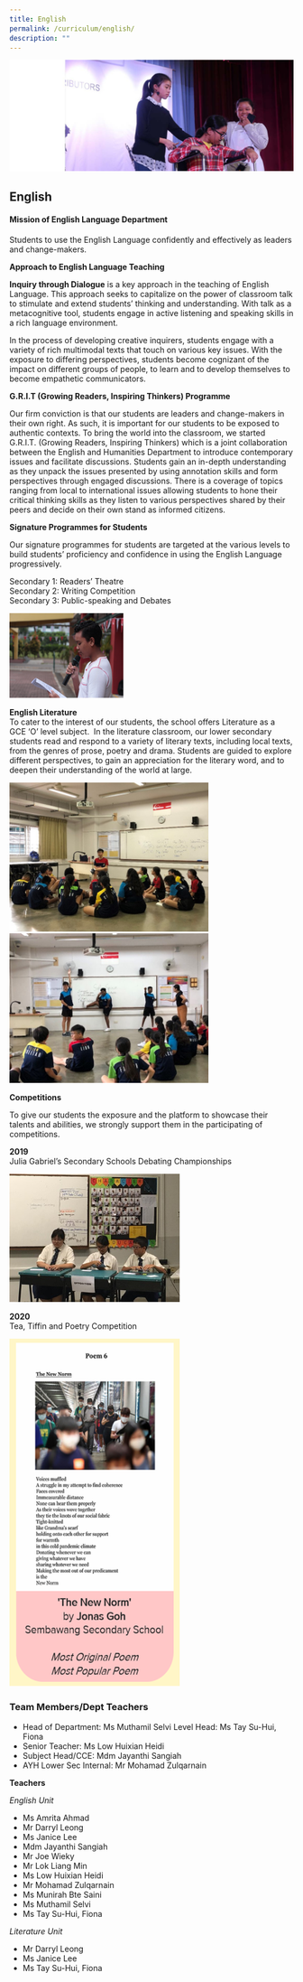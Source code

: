 ```yaml
---
title: English
permalink: /curriculum/english/
description: ""
---
```

![](/images/Eng-Feature-1.jpeg)
## English

#### Mission of English Language Department

Students to use the English Language confidently and effectively as leaders and change-makers.

**Approach to English Language Teaching**

**Inquiry through Dialogue** is a key approach in the teaching of English Language. This approach seeks to capitalize on the power of classroom talk to stimulate and extend students’ thinking and understanding. With talk as a metacognitive tool, students engage in active listening and speaking skills in a rich language environment.

In the process of developing creative inquirers, students engage with a variety of rich multimodal texts that touch on various key issues. With the exposure to differing perspectives, students become cognizant of the impact on different groups of people, to learn and to develop themselves to become empathetic communicators.

**G.R.I.T (Growing Readers, Inspiring Thinkers) Programme**

Our firm conviction is that our students are leaders and change-makers in their own right. As such, it is important for our students to be exposed to authentic contexts. To bring the world into the classroom, we started G.R.I.T. (Growing Readers, Inspiring Thinkers) which is a joint collaboration between the English and Humanities Department to introduce contemporary issues and facilitate discussions. Students gain an in-depth understanding as they unpack the issues presented by using annotation skills and form perspectives through engaged discussions. There is a coverage of topics ranging from local to international issues allowing students to hone their critical thinking skills as they listen to various perspectives shared by their peers and decide on their own stand as informed citizens.

**Signature Programmes for Students**

Our signature programmes for students are targeted at the various levels to build students’ proficiency and confidence in using the English Language progressively.

Secondary 1: Readers’ Theatre  
Secondary 2: Writing Competition  
Secondary 3: Public-speaking and Debates

<div style="display:block"><img src="/images/E1.png" style="max-width: 40%;"></div>

**English Literature**  
To cater to the interest of our students, the school offers Literature as a GCE ‘O’ level subject.  In the literature classroom, our lower secondary students read and respond to a variety of literary texts, including local texts, from the genres of prose, poetry and drama. Students are guided to explore different perspectives, to gain an appreciation for the literary word, and to deepen their understanding of the world at large.

<div style="display:block"><img src="/images/E3.jpeg" style="max-width: 70%;"></div>
<div style="display:block"><img src="/images/E4.jpeg" style="max-width: 70%;"></div>

**Competitions**

To give our students the exposure and the platform to showcase their talents and abilities, we strongly support them in the participating of competitions.

**2019**  
Julia Gabriel’s Secondary Schools Debating Championships

<div style="display:block"><img src="/images/E5.jpeg" style="max-width: 60%;"></div>

**2020**  
Tea, Tiffin and Poetry Competition

<div style="display:block"><img src="/images/E6.png" style="max-width: 60%;"></div>

### Team Members/Dept Teachers
* Head of Department: Ms Muthamil Selvi
Level Head: Ms Tay Su-Hui, Fiona
* Senior Teacher: Ms Low Huixian Heidi
* Subject Head/CCE: Mdm Jayanthi Sangiah
* AYH Lower Sec Internal: Mr Mohamad Zulqarnain

**Teachers**

*English Unit*
* Ms Amrita Ahmad
* Mr Darryl Leong
* Ms Janice Lee
* Mdm Jayanthi Sangiah
* Mr Joe Wieky
* Mr Lok Liang Min
* Ms Low Huixian Heidi
* Mr Mohamad Zulqarnain
* Ms Munirah Bte Saini
* Ms Muthamil Selvi
* Ms Tay Su-Hui, Fiona

*Literature Unit*
* Mr Darryl Leong
* Ms Janice Lee
* Ms Tay Su-Hui, Fiona